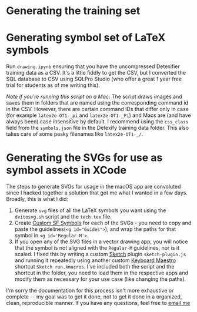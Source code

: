 # Generating the training set

# Generating symbol set of LaTeX symbols

Run `drawing.ipynb` ensuring that you have the uncompressed Detexifier training
data as a CSV. It's a little fiddly to get the CSV, but I converted the SQL
database to CSV using SQLPro Studio (who offer a great 1 year free trial for
students as of me writing this).

*Note if you're running this script on a Mac*: The script draws images and saves
them in folders that are named using the corresponding command id in the CSV.
However, there are certain command IDs that differ only in case (for example
`latex2e-OT1-_pi` and `latex2e-OT1-_Pi`) and Macs are (and have always been)
case insensitive by default. I recommend using the `css_class` field from the
`symbols.json` file in the Detexify training data folder. This also takes care
of some pesky filenames like `latex2e-OT1-_/`.

# Generating the SVGs for use as symbol assets in XCode

The steps to generate SVGs for usage in the macOS app are convoluted since I hacked 
together a solution that got me what I wanted in a few days. Broadly, this is what 
I did:

1. Generate `svg` files of all the LaTeX symbols you want using the `dvitosvg.sh` 
script and the `tech.tex` file.
2. Create [Custom SF Symbols][apple-sf] for each of the SVGs - you need to 
copy and paste the guidelines(`<g id="Guides">`), and wrap the paths for that symbol 
in  `<g id='Regular-M'>`.
3. If you open any of the SVG files in a vector drawing app, you will notice that 
the symbol is not aligned with the `Regular-M` guidelines, nor is it scaled. I fixed 
this by writing a custom [Sketch][sketch] plugin `sketch-plugin.js` and running 
it repeatedly using another custom [Keyboard Maestro][km] shortcut 
`Sketch run.kmacros`. I've included both the script and the shortcut in the folder, 
you need to load them in the respective apps and modify them as necessary for your 
use case (like changing the paths).

I'm sorry the documentation for this process isn't more exhaustive or complete -- 
my goal was to get it done, not to get it done in a organized, clean, reproducible 
manner. If you have any questions, feel free to [email me](mailto:gvenkata1994@gmail.com)


<!-- Links -->
[apple-sf]: https://developer.apple.com/documentation/xcode/creating_custom_symbol_images_for_your_app
[sketch]: https://www.sketch.com
[km]: https://www.keyboardmaestro.com/main/